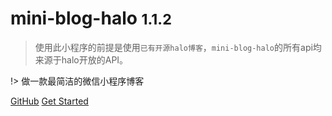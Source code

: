 # mini-blog-halo <small>1.1.2</small>

> 使用此小程序的前提是使用`已有开源halo博客`，`mini-blog-halo`的所有api均来源于halo开放的API。

!> 做一款最简洁的微信小程序博客

[GitHub](https://github.com/wangsrGit119/mini-blog-halo) 
[Get Started](/guide)






